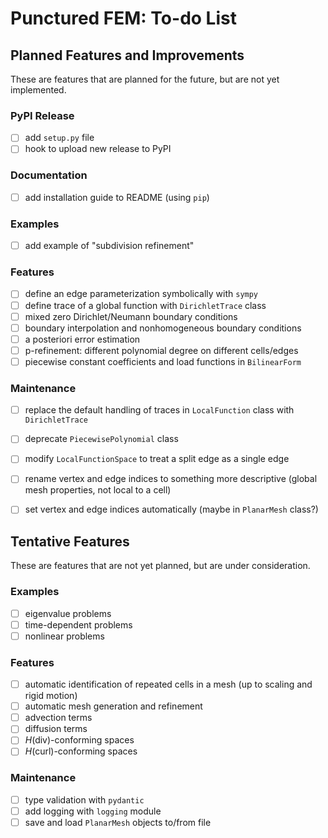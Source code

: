 # Punctured FEM: To-do List


## Planned Features and Improvements
These are features that are planned for the future, but are not yet implemented.
### PyPI Release
- [ ] add `setup.py` file
- [ ] hook to upload new release to PyPI
### Documentation
- [ ] add installation guide to README (using `pip`)
### Examples
- [ ] add example of "subdivision refinement"
### Features
- [ ] define an edge parameterization symbolically with `sympy`
- [ ] define trace of a global function with `DirichletTrace` class
- [ ] mixed zero Dirichlet/Neumann boundary conditions
- [ ] boundary interpolation and nonhomogeneous boundary conditions
- [ ] a posteriori error estimation
- [ ] p-refinement: different polynomial degree on different cells/edges
- [ ] piecewise constant coefficients and load functions in `BilinearForm`
### Maintenance
- [ ] replace the default handling of traces in `LocalFunction` class with `DirichletTrace`
- [ ] deprecate `PiecewisePolynomial` class
- [ ] modify `LocalFunctionSpace` to treat a split edge as a single edge
- [ ] rename vertex and edge indices to something more descriptive (global mesh properties, not local to a cell)
- [ ] set vertex and edge indices automatically (maybe in `PlanarMesh` class?)


## Tentative Features
These are features that are not yet planned, but are under consideration.
### Examples
- [ ] eigenvalue problems
- [ ] time-dependent problems
- [ ] nonlinear problems
### Features
- [ ] automatic identification of repeated cells in a mesh (up to scaling and rigid motion)
- [ ] automatic mesh generation and refinement
- [ ] advection terms
- [ ] diffusion terms
- [ ] $H$(div)-conforming spaces
- [ ] $H$(curl)-conforming spaces
### Maintenance
- [ ] type validation with `pydantic`
- [ ] add logging with `logging` module
- [ ] save and load `PlanarMesh` objects to/from file